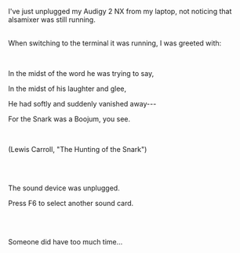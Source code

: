 <html><body><p>I've just unplugged my Audigy 2 NX from my laptop, not noticing that alsamixer was still running.<br>

<br>

When switching to the terminal it was running, I was greeted with:<br>

<br>

In the midst of the word he was trying to say,<br>

In the midst of his laughter and glee,<br>

He had softly and suddenly vanished away---<br>

For the Snark was a Boojum, you see.<br>

<br>

(Lewis Carroll, "The Hunting of the Snark")<br>

<br>

<br>

The sound device was unplugged.<br>

Press F6 to select another sound card.<br>

<br>

<br>

Someone did have too much time...</p></body></html>